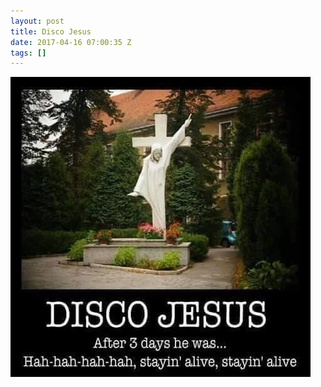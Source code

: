 ```yaml
---
layout: post
title: Disco Jesus
date: 2017-04-16 07:00:35 Z
tags: []
---
```

![](/media/2017/04/159630166681.jpg)
